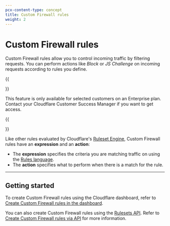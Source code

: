 ```yaml
---
pcx-content-type: concept
title: Custom Firewall rules
weight: 2
---
```


# Custom Firewall rules

Custom Firewall rules allow you to control incoming traffic by filtering requests. You can perform actions like *Block* or *JS Challenge* on incoming requests according to rules you define.

{{<Aside type="warning' header='Important">}}

This feature is only available for selected customers on an Enterprise plan. Contact your Cloudflare Customer Success Manager if you want to get access.

{{</Aside>}}

Like other rules evaluated by Cloudflare's [Ruleset Engine](/ruleset-engine/), Custom Firewall rules have an **expression** and an **action**:

*   The **expression** specifies the criteria you are matching traffic on using the [Rules language](/ruleset-engine/rules-language).
*   The **action** specifies what to perform when there is a match for the rule.

***

## Getting started

To create Custom Firewall rules using the Cloudflare dashboard, refer to [Create Custom Firewall rules in the dashboard](/waf/custom-rules/custom-firewall/create-dashboard/).

You can also create Custom Firewall rules using the [Rulesets API](/ruleset-engine/rulesets-api). Refer to [Create Custom Firewall rules via API](/waf/custom-rules/custom-firewall/create-api/) for more information.
